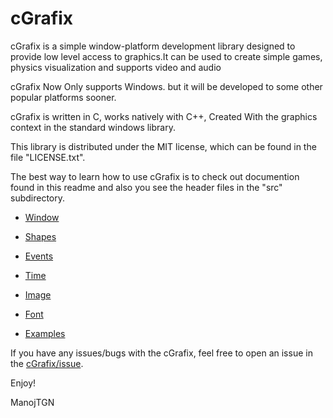 # cGrafix

cGrafix is a simple window-platform development library designed
to provide low level access to graphics.It can be used to create
simple games, physics visualization and supports video and audio  

cGrafix Now Only supports Windows. but it will be developed to
some other popular platforms sooner.

cGrafix is written in C, works natively with C++, Created With
the graphics context in the standard windows library.

This library is distributed under the MIT license, which can be found
in the file "LICENSE.txt".

The best way to learn how to use cGrafix is to check out documention
found in this readme and also you see the header files in the "src" 
subdirectory.

- [Window](README-Window.md)
- [Shapes](README-Shapes.md)
- [Events](README-Events.md)
- [Time](README-Time.md)
- [Image](README-Image.md)
- [Font](README-Font.md)

- [Examples](https://github.com/ManojTGN/cgrafix/tree/main/examples)

If you have any issues/bugs with the cGrafix, feel free to open an 
issue in the [cGrafix/issue](https://github.com/ManojTGN/cgrafix/issues).

Enjoy!

ManojTGN
